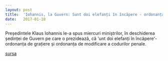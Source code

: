 ```yaml
---
layout: post
title:  'Iohannis, la Guvern: Sunt doi elefanți în încăpere - ordonanța de grațiere și cea de modificare a codurilor'
date:   2017-01-18
---
```


Președintele Klaus Iohannis le-a spus miercuri miniștrilor, în deschiderea ședinței de Guvern pe care o prezidează, că 'unt doi elefanți în încăpere'- ordonanța de grațiere și ordonanța de modificare a codurilor penale.

[sursa](http://www.agerpres.ro/politica/2017/01/18/iohannis-la-guvern-sunt-doi-elefanti-in-incapere-ordonanta-de-gratiere-si-cea-de-modificare-a-codurilor-10-24-13)
